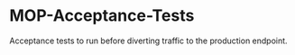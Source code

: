 # MOP-Acceptance-Tests
Acceptance tests to run before diverting traffic to the production endpoint. 
